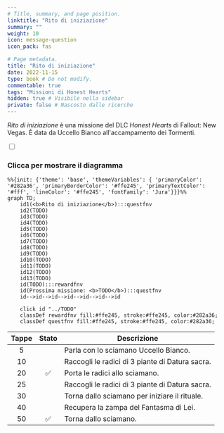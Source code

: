 ```yaml
---
# Title, summary, and page position.
linktitle: "Rito di iniziazione"
summary: ""
weight: 10
icon: message-question
icon_pack: fas

# Page metadata.
title: "Rito di iniziazione"
date: 2022-11-15
type: book # Do not modify.
commentable: true
tags: "Missioni di Honest Hearts"
hidden: true # Visibile nella sidebar
private: false # Nascosto dalle ricerche
---
```


<div class="fnv">


*Rito di iniziazione* è una missione del DLC *Honest Hearts* di Fallout: New Vegas. È data da Uccello Bianco all'accampamento dei Tormenti.


<section class="chart-collapse">
<input type="checkbox" name="collapse2" id="handle2">
<h3 class="handle">
<label for="handle2">Clicca per mostrare il diagramma</label>
</h3>
<div class="content">

```mermaid
%%{init: {'theme': 'base', 'themeVariables': { 'primaryColor': '#282a36', 'primaryBorderColor': '#ffe245', 'primaryTextColor': '#fff', 'lineColor': '#ffe245', 'fontFamily': 'Jura'}}}%%
graph TD;
    id1(<b>Rito di iniziazione</b>):::questfnv
    id2(TODO)
    id3(TODO)
    id4(TODO)
    id5(TODO)
    id6(TODO)
    id7(TODO) 
    id8(TODO)
    id9(TODO)
    id10(TODO)
    id11(TODO)
    id12(TODO)
    id13(TODO) 
    id(TODO):::rewardfnv
    id(Prossima missione: <b>TODO</b>):::questfnv
    id-->id-->id-->id-->id-->id-->id
    
    click id "../TODO"
    classDef rewardfnv fill:#ffe245, stroke:#ffe245, color:#282a36;
    classDef questfnv fill:#ffe245, stroke:#ffe245, color:#282a36;
```

</div>
</section>

| Tappe |       Stato        | Descrizione |
|:-----:|:------------------:| ----------- |
|                           5                           |            | Parla con lo sciamano Uccello Bianco.                                                                                                                                       |
|                           10                          |            | Raccogli le radici di 3 piante di Datura sacra.                                                                                                                             |
|                           20                          | :white_check_mark: | Porta le radici allo sciamano.                                                                                                                                              |
|                           25                          |            | Raccogli le radici di 3 piante di Datura sacra.                                                                                                                             |
|                           30                          |            | Torna dallo sciamano per iniziare il rituale.                                                                                                                               |
|                           40                          |            | Recupera la zampa del Fantasma di Lei.                                                                                                                                      |
|                           50                          | :white_check_mark: | Torna dallo sciamano.                                                                                                                                                       |





</div>


